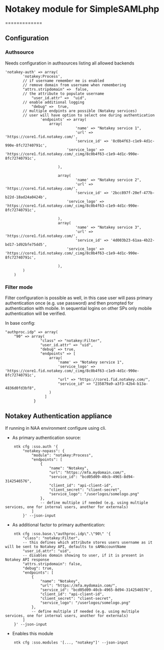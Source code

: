 # Notakey module for SimpleSAMLphp
=============

## Configuration

### Authsource

Needs configuration in authsources listing all allowed backends

```
'notakey-auth' => array(
        'notakey:Process',
		// if username remember me is enabled
		// remove domain from username when remembering
		"attrs.stripdomain" =>  false,
		// the attribute to populate username
    	 	"user_id.attr" =>  "uid",
		// enable additional logging
    	 	"debug" =>  true,
		// multiple endpints are possible (Notakey services)
		// user will have option to select one during authentication
                'endpoints' => array(
					array(
    							'name' => "Notakey service 1",
    							'url' => 'https://core1.fid.notakey.com/',
    							'service_id' => '8c0b4f63-c1e9-4d1c-990e-8fc72740791c',
							'service_logo' => 'https://core1.fid.notakey.com/_cimg/8c0b4f63-c1e9-4d1c-990e-8fc72740791c',

    					),

	    				array(
	    						'name' => "Notakey service 2",
	    						'url' => 'https://core1.fid.notakey.com/',
	    						'service_id' => '2bcc897f-20ef-477b-b22d-18ad24a0424b',
							'service_logo' => 'https://core1.fid.notakey.com/_cimg/8c0b4f63-c1e9-4d1c-990e-8fc72740791c',

	    				),
	    				array(
	    						'name' => "Notakey service 3",
	    						'url' => 'https://core1.fid.notakey.com/',
	    						'service_id' => '4d003b23-61aa-4b22-bd17-1d92bfe75dd5',
							'service_logo' => 'https://core1.fid.notakey.com/_cimg/8c0b4f63-c1e9-4d1c-990e-8fc72740791c',

	    				),
		)
    )
```


### Filter mode

Filter configuration is possible as well, in this case user will pass primary authentication once (e.g. use password) and then prompted for  authentication with mobile.
In sequential logins on other SPs only mobile authentication will be verified.


In base config:

```
"authproc.idp" => array(
	"90" => array(
				"class" => "notakey:Filter",
				"user_id.attr" => "uid",
				"debug" => true,
				"endpoints" => [
					array(
						'name' => "Notakey service 1",
                        'service_logo' => 'https://core1.fid.notakey.com/_cimg/8c0b4f63-c1e9-4d1c-990e-8fc72740791c',
						"url" => "https://core1.fid.notakey.com/",
						"service_id" => "235879a9-a3f3-42b4-b13a-4836d0fd3bf8",
					)
				  ]
			 }

```

Notakey Authentication appliance
---------------------

If running in NAA environment configure using cli.

- As primary authentication source:

```
    ntk cfg :sso.auth '{
        "notakey-nopass": {
            "module": "notakey:Process",
            "endpoints": [
                {
                    "name": "Notakey",
                    "url": "https://mfa.mydomain.com/",
                    "service_id": "bcd05d09-40cb-4965-8d94-3142546576",
                    "client_id": "api-client-id",
                    "client_secret": "client-secret",
                    "service_logo": "/userlogos/somelogo.png"
                },
                -- define multiple if needed (e.g. using multiple services, one for internal users, another for externals)
            ]
        }' --json-input
```

- As additional factor to primary authentication:

```
    ntk cfg :sso.base.\"authproc.idp\".\"90\" '{
        "class": "notakey:Filter",
        -- this defines which attribute stores users username as it will be sent to Notakey API, defaults to sAMAccountName
        "user_id.attr": "uid",
        -- disables domain showing to user, if it is present in Notakey API response
        "attrs.stripdomain": false,
        "debug": true,
        "endpoints": [
            {
                "name": "Notakey",
                "url": "https://mfa.mydomain.com/",
                "service_id": "bcd05d09-40cb-4965-8d94-3142546576",
                "client_id": "api-client-id",
                "client_secret": "client-secret",
                "service_logo": "/userlogos/somelogo.png"
            },
            -- define multiple if needed (e.g. using multiple services, one for internal users, another for externals)
        ]
    }' --json-input
```

- Enables this module
```
    ntk cfg :sso.modules '[..., "notakey"]' --json-input
```